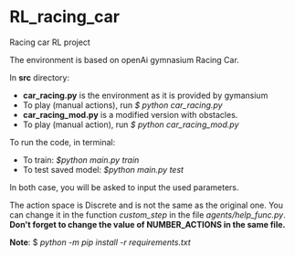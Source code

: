 # RL_racing_car
Racing car RL project

The environment is based on openAi gymnasium Racing Car. 

In <b>src</b> directory:
- <b>car_racing.py</b> is the environment as it is provided by gymansium
- To play (manual actions), run *$ python car_racing.py*
- <b>car_racing_mod.py</b> is a modified version with obstacles.
- To play (manual action), run *$ python car_racing_mod.py* 


To run the code, in terminal: 
- To train: *$python main.py train*
- To test saved model: *$python main.py test*

In both case, you will be asked to input the used parameters.

The action space is Discrete and is not the same as the original one. 
You can change it in the function *custom_step* in the file *agents/help_func.py*.
**Don't forget to change the value of NUMBER_ACTIONS in the same file.**



**Note**:
$ *python -m pip install -r requirements.txt* 
